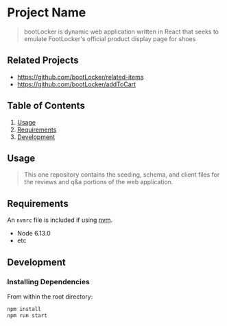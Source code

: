 # Project Name

> bootLocker is dynamic web application written in React that seeks to emulate FootLocker's official product display page for shoes

## Related Projects

  - https://github.com/bootLocker/related-items
  - https://github.com/bootLocker/addToCart
## Table of Contents

1. [Usage](#Usage)
1. [Requirements](#requirements)
1. [Development](#development)

## Usage

> This one repository contains the seeding, schema, and client files for the reviews and q&a portions of the web application.

## Requirements

An `nvmrc` file is included if using [nvm](https://github.com/creationix/nvm).

- Node 6.13.0
- etc

## Development

### Installing Dependencies

From within the root directory:

```sh
npm install
npm run start

```

